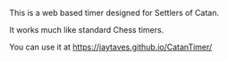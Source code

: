 This is a web based timer designed for Settlers of Catan. 

It works much like standard Chess timers.

You can use it at https://jaytaves.github.io/CatanTimer/
